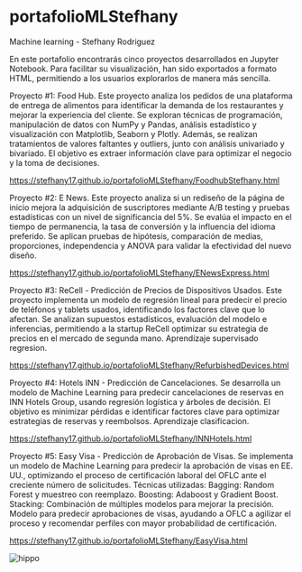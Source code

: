 # portafolioMLStefhany

Machine learning - Stefhany Rodriguez

En este portafolio encontrarás cinco proyectos desarrollados en Jupyter Notebook. Para facilitar su visualización, han sido exportados a formato HTML, permitiendo a los usuarios explorarlos de manera más sencilla.

Proyecto #1: Food Hub. Este proyecto analiza los pedidos de una plataforma de entrega de alimentos para identificar la demanda de los restaurantes y mejorar la experiencia del cliente. Se exploran técnicas de programación, manipulación de datos con NumPy y Pandas, análisis estadístico y visualización con Matplotlib, Seaborn y Plotly. Además, se realizan tratamientos de valores faltantes y outliers, junto con análisis univariado y bivariado. El objetivo es extraer información clave para optimizar el negocio y la toma de decisiones.

https://stefhany17.github.io/portafolioMLStefhany/FoodhubStefhany.html

Proyecto #2: E News. Este proyecto analiza si un rediseño de la página de inicio mejora la adquisición de suscriptores mediante A/B testing y pruebas estadísticas con un nivel de significancia del 5%. Se evalúa el impacto en el tiempo de permanencia, la tasa de conversión y la influencia del idioma preferido. Se aplican pruebas de hipótesis, comparación de medias, proporciones, independencia y ANOVA para validar la efectividad del nuevo diseño.

https://stefhany17.github.io/portafolioMLStefhany/ENewsExpress.html

Proyecto #3: ReCell - Predicción de Precios de Dispositivos Usados. Este proyecto implementa un modelo de regresión lineal para predecir el precio de teléfonos y tablets usados, identificando los factores clave que lo afectan. Se analizan supuestos estadísticos, evaluación del modelo e inferencias, permitiendo a la startup ReCell optimizar su estrategia de precios en el mercado de segunda mano. Aprendizaje supervisado regresion.

https://stefhany17.github.io/portafolioMLStefhany/RefurbishedDevices.html

Proyecto #4: Hotels INN - Predicción de Cancelaciones. Se desarrolla un modelo de Machine Learning para predecir cancelaciones de reservas en INN Hotels Group, usando regresión logística y árboles de decisión. El objetivo es minimizar pérdidas e identificar factores clave para optimizar estrategias de reservas y reembolsos. Aprendizaje clasificacion.

https://stefhany17.github.io/portafolioMLStefhany/INNHotels.html

Proyecto #5: Easy Visa - Predicción de Aprobación de Visas. Se implementa un modelo de Machine Learning para predecir la aprobación de visas en EE. UU., optimizando el proceso de certificación laboral del OFLC ante el creciente número de solicitudes. Técnicas utilizadas: Bagging: Random Forest y muestreo con reemplazo. Boosting: Adaboost y Gradient Boost. Stacking: Combinación de múltiples modelos para mejorar la precisión. Modelo para predecir aprobaciones de visas, ayudando a OFLC a agilizar el proceso y recomendar perfiles con mayor probabilidad de certificación.

https://stefhany17.github.io/portafolioMLStefhany/EasyVisa.html


![hippo](https://media0.giphy.com/media/v1.Y2lkPTc5MGI3NjExN2t2bDcyeWd6MjRvYXg3NTg1cXp4ODAzd3A2ZXZzZGp5NGliYXVyaSZlcD12MV9pbnRlcm5hbF9naWZfYnlfaWQmY3Q9Zw/BferOKonYOspm28AiB/giphy.gif)

